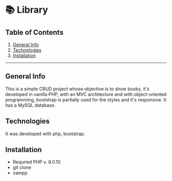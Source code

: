 # 📚 Library

## Table of Contents

1. [General Info](#general-info)
2. [Technologies](#technologies)
3. [Installation](#installation)

---

## General Info

This is a simple CRUD project whose objective is to show books, it's developed in vanilla PHP, with an MVC architecture and with object-oriented programming, bootstrap is partially used for the styles and it's responsive. It has a MySQL database.

## Technologies

It was developed with php, bootstrap.

## Installation

- Required PHP v. 8.0.10
- git clone <repository>
- xampp
